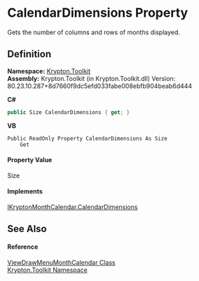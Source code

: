 # CalendarDimensions Property


Gets the number of columns and rows of months displayed.



## Definition
**Namespace:** <a href="79d2eac2-21f4-54ff-7552-b20c33c30600.md">Krypton.Toolkit</a>  
**Assembly:** Krypton.Toolkit (in Krypton.Toolkit.dll) Version: 80.23.10.287+8d7660f9dc5efd033fabe008ebfb904beab6d444

**C#**
``` C#
public Size CalendarDimensions { get; }
```
**VB**
``` VB
Public ReadOnly Property CalendarDimensions As Size
	Get
```



#### Property Value
Size

#### Implements
<a href="703b30c0-946f-89aa-908b-30538677c053.md">IKryptonMonthCalendar.CalendarDimensions</a>  


## See Also


#### Reference
<a href="f1bdff9a-7205-8480-b790-269da41f6524.md">ViewDrawMenuMonthCalendar Class</a>  
<a href="79d2eac2-21f4-54ff-7552-b20c33c30600.md">Krypton.Toolkit Namespace</a>  

